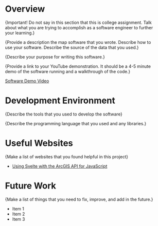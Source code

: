 # Overview

{Important! Do not say in this section that this is college assignment. Talk about what you are trying to accomplish as a software engineer to further your learning.}

{Provide a description the map software that you wrote. Describe how to use your software. Describe the source of the data that you used.}

{Describe your purpose for writing this software.}

{Provide a link to your YouTube demonstration. It should be a 4-5 minute demo of the software running and a walkthrough of the code.}

[Software Demo Video](http://youtube.link.goes.here)

# Development Environment

{Describe the tools that you used to develop the software}

{Describe the programming language that you used and any libraries.}

# Useful Websites

{Make a list of websites that you found helpful in this project}

- [Using Svelte with the ArcGIS API for JavaScript](https://www.esri.com/arcgis-blog/products/js-api-arcgis/developers/using-svelte-with-the-arcgis-api-for-javascript/)

# Future Work

{Make a list of things that you need to fix, improve, and add in the future.}

- Item 1
- Item 2
- Item 3
